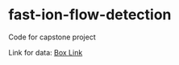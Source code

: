 # fast-ion-flow-detection
Code for capstone project

Link for data: [Box Link](https://utdallas.box.com/s/jufvj71jfnmu7sn5fm2wgtee3o48i3zc)
